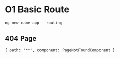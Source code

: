 # O1 Basic Route

    ng new name-app --routing
    
## 404 Page

    { path: '**', component: PageNotFoundComponent }
    

